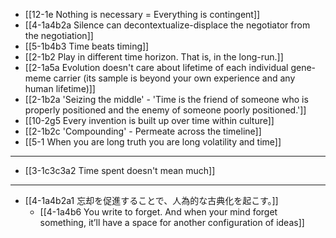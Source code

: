 - [[12-1e Nothing is necessary = Everything is contingent]]
- [[4-1a4b2a Silence can decontextualize-displace the negotiator from the negotiation]]
- [[5-1b4b3 Time beats timing]]
- [[2-1b2 Play in different time horizon. That is, in the long-run.]]
- [[2-1a5a Evolution doesn't care about lifetime of each individual gene-meme carrier (its sample is beyond your own experience and any human lifetime)]]
- [[2-1b2a 'Seizing the middle' - 'Time is the friend of someone who is properly positioned and the enemy of someone poorly positioned.']]
- [[10-2g5 Every invention is built up over time within culture]]
- [[2-1b2c 'Compounding' - Permeate across the timeline]]
- [[5-1 When you are long truth you are long volatility and time]]
---
- [[3-1c3c3a2 Time spent doesn't mean much]]
---
- [[4-1a4b2a1 忘却を促進することで、人為的な古典化を起こす。]]
  - [[4-1a4b6 You write to forget. And when your mind forget something, it’ll have a space for another configuration of ideas]]
